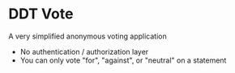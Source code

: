 # DDT Vote

A very simplified anonymous voting application

- No authentication / authorization layer
- You can only vote "for", "against", or "neutral" on a statement

